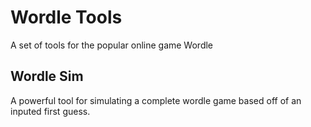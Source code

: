 # Wordle Tools
A set of tools for the popular online game Wordle

## Wordle Sim
A powerful tool for simulating a complete wordle game based off of an inputed first guess.

